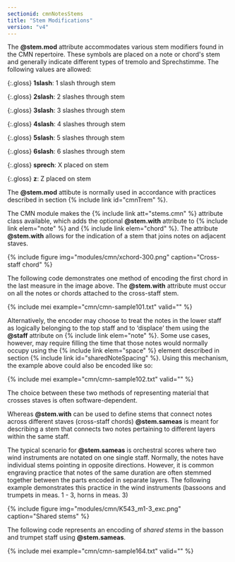 ```yaml
---
sectionid: cmnNotesStems
title: "Stem Modifications"
version: "v4"
---
```


The **@stem.mod** attribute accommodates various stem modifiers found in the CMN repertoire. These symbols are placed on a note or chord's stem and generally indicate different types of tremolo and Sprechstimme. The following values are allowed:

{:.gloss}
**1slash**: 1 slash through stem

{:.gloss}
**2slash**: 2 slashes through stem

{:.gloss}
**3slash**: 3 slashes through stem

{:.gloss}
**4slash**: 4 slashes through stem

{:.gloss}
**5slash**: 5 slashes through stem

{:.gloss}
**6slash**: 6 slashes through stem

{:.gloss}
**sprech**: X placed on stem

{:.gloss}
**z**: Z placed on stem

The **@stem.mod** attibute is normally used in accordance with practices described in section {% include link id="cmnTrem" %}.

The CMN module makes the {% include link att="stems.cmn" %} attribute class available, which adds the optional **@stem.with** attribute to {% include link elem="note" %} and {% include link elem="chord" %}. The attribute **@stem.with** allows for the indication of a stem that joins notes on adjacent staves.

{% include figure img="modules/cmn/xchord-300.png" caption="Cross-staff chord" %}

The following code demonstrates one method of encoding the first chord in the last measure in the image above. The **@stem.with** attribute must occur on all the notes or chords attached to the cross-staff stem.

{% include mei example="cmn/cmn-sample101.txt" valid="" %}

Alternatively, the encoder may choose to treat the notes in the lower staff as logically belonging to the top staff and to ‘displace’ them using the **@staff** attribute on {% include link elem="note" %}. Some use cases, however, may require filling the time that those notes would normally occupy using the {% include link elem="space" %} element described in section {% include link id="sharedNoteSpacing" %}. Using this mechanism, the example above could also be encoded like so:

{% include mei example="cmn/cmn-sample102.txt" valid="" %}

The choice between these two methods of representing material that crosses staves is often software-dependent.

Whereas **@stem.with** can be used to define stems that connect notes across different staves (cross-staff chords) **@stem.sameas** is meant for describing a stem that connects two notes pertaining to different layers within the same staff. 

The typical scenario for **@stem.sameas** is orchestral scores where two wind instruments are notated on one single staff. Normally, the notes have individual stems pointing in opposite directions. However, it is common engraving practice that notes of the same duration are often stemmed together between the parts encoded in separate layers. The following example demonstrates this practice in the wind instruments (bassoons and trumpets in meas. 1 - 3, horns in meas. 3)

{% include figure img="modules/cmn/K543_m1-3_exc.png" caption="Shared stems" %}
 
 The following code represents an encoding of *shared stems* in the basson and trumpet staff using **@stem.sameas**.
 
{% include mei example="cmn/cmn-sample164.txt" valid="" %}

